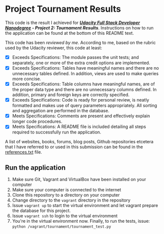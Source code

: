 Project Tournament Results
=============

This code is the result I achieved for ***[Udacity Full Stack Developer Nanodegree](https://www.udacity.com/course/nd004) - Project 2: Tournament Results***.
Instructions on how to run the application can be found at the bottom of this README text.

This code has been *reviewed by me*. According to me, based on the rubric
used by the Udacity reviewer, this code at least:
- [x] Exceeds Specifications: The module passes the unit tests; and
  separately, one or more of the extra credit options are implemented.
- [x] Exceeds Specifications: Tables have meaningful names and there are
  no unnecessary tables defined. In addition, views are used to make
  queries more concise.
- [x] Exceeds Specifications: Table columns have meaningful names, are of
  the proper data type and there are no unnecessary columns defined. In
  addition, primary and foreign keys are correctly specified.
- [x] Exceeds Specifications: Code is ready for personal review, is
  neatly formatted and makes use of query parameters appropriately. All
  sorting and aggregation are performed in the database.
- [x] Meets Specifications: Comments are present and effectively explain
  longer code procedures.
- [x] Meets Specifications: A README file is included detailing all
  steps required to successfully run the application.

A list of websites, books, forums, blog posts, Github repositories etcetera
that I have referred to or used in this submission can be found in the
[references.txt](https://github.com/swesterveld/udacity-nd004-p2-tournament-results/blob/master/references.txt)
file.

## Run the application
1. Make sure Git, Vagrant and VirtualBox have been installed on your computer
2. Make sure your computer is connected to the internet
3. Clone this repository to a directory on your computer
4. Change directory to the ```vagrant``` directory in the repository
5. Issue ```vagrant up``` to start the virtual environment and let
   vagrant prepare the database for this project.
6. Issue ```vagrant ssh``` to login to the virtual environment
7. You're in the virtual environment now. Finally, to run the tests,
   issue: ```python /vagrant/tournament/tournament_test.py```
